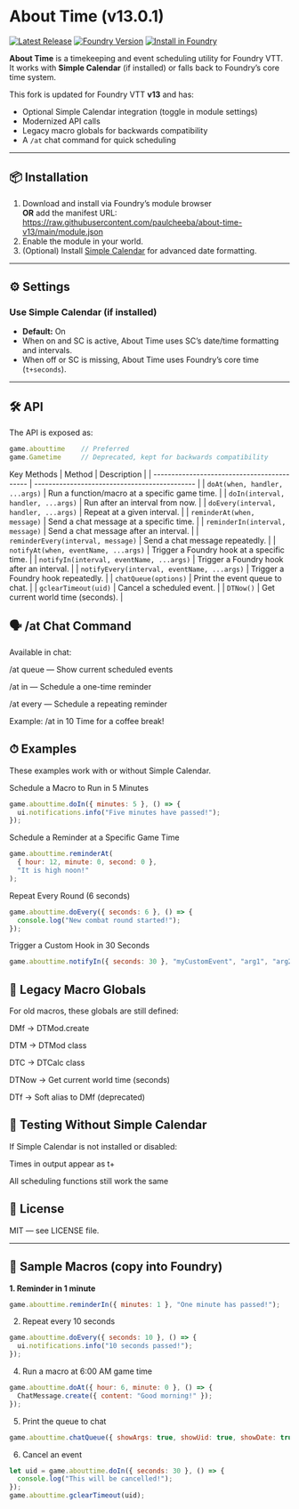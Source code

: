 # About Time (v13.0.1)
[![Latest Release](https://img.shields.io/github/v/release/paulcheeba/about-time-v13?sort=semver&label=Latest%20Release)](https://github.com/paulcheeba/about-time-v13/releases/latest)
[![Foundry Version](https://img.shields.io/badge/dynamic/json?url=https%3A%2F%2Fraw.githubusercontent.com%2FYOUR-USERNAME%2FYOUR-REPO%2Fmain%2Fmodule.json&label=Foundry%20Version&query=$.compatibility.verified&color=4A90E2)](https://foundryvtt.com)
[![Install in Foundry](https://img.shields.io/badge/Install%20Module-Foundry%20VTT-brightgreen)](https://raw.githubusercontent.com/paulcheeba/about-time-v13/main/module.json)

**About Time** is a timekeeping and event scheduling utility for Foundry VTT.  
It works with **Simple Calendar** (if installed) or falls back to Foundry’s core time system.  

This fork is updated for Foundry VTT **v13** and has:

- Optional Simple Calendar integration (toggle in module settings)
- Modernized API calls
- Legacy macro globals for backwards compatibility
- A `/at` chat command for quick scheduling

---

## 📦 Installation

1. Download and install via Foundry’s module browser  
   **OR** add the manifest URL:  
https://raw.githubusercontent.com/paulcheeba/about-time-v13/main/module.json
2. Enable the module in your world.
3. (Optional) Install [Simple Calendar](https://foundryvtt.com/packages/foundryvtt-simple-calendar) for advanced date formatting.

---

## ⚙ Settings

### Use Simple Calendar (if installed)
- **Default:** On  
- When on and SC is active, About Time uses SC’s date/time formatting and intervals.  
- When off or SC is missing, About Time uses Foundry’s core time (`t+seconds`).

---

## 🛠 API

The API is exposed as:

```js
game.abouttime    // Preferred
game.Gametime     // Deprecated, kept for backwards compatibility
```
Key Methods
| Method                                      | Description                                   |
| ------------------------------------------- | --------------------------------------------- |
| `doAt(when, handler, ...args)`              | Run a function/macro at a specific game time. |
| `doIn(interval, handler, ...args)`          | Run after an interval from now.               |
| `doEvery(interval, handler, ...args)`       | Repeat at a given interval.                   |
| `reminderAt(when, message)`                 | Send a chat message at a specific time.       |
| `reminderIn(interval, message)`             | Send a chat message after an interval.        |
| `reminderEvery(interval, message)`          | Send a chat message repeatedly.               |
| `notifyAt(when, eventName, ...args)`        | Trigger a Foundry hook at a specific time.    |
| `notifyIn(interval, eventName, ...args)`    | Trigger a Foundry hook after an interval.     |
| `notifyEvery(interval, eventName, ...args)` | Trigger a Foundry hook repeatedly.            |
| `chatQueue(options)`                        | Print the event queue to chat.                |
| `gclearTimeout(uid)`                        | Cancel a scheduled event.                     |
| `DTNow()`                                   | Get current world time (seconds).             |

## 🗣 /at Chat Command
Available in chat:

/at queue — Show current scheduled events

/at in <seconds> <message> — Schedule a one-time reminder

/at every <seconds> <message> — Schedule a repeating reminder

Example:
/at in 10 Time for a coffee break!

## ⏱ Examples
These examples work with or without Simple Calendar.

Schedule a Macro to Run in 5 Minutes
```js
game.abouttime.doIn({ minutes: 5 }, () => {
  ui.notifications.info("Five minutes have passed!");
});
```
Schedule a Reminder at a Specific Game Time
```js
game.abouttime.reminderAt(
  { hour: 12, minute: 0, second: 0 },
  "It is high noon!"
);
```
Repeat Every Round (6 seconds)
```js
game.abouttime.doEvery({ seconds: 6 }, () => {
  console.log("New combat round started!");
});
```
Trigger a Custom Hook in 30 Seconds
```js
game.abouttime.notifyIn({ seconds: 30 }, "myCustomEvent", "arg1", "arg2");
```
## 📜 Legacy Macro Globals
For old macros, these globals are still defined:

DMf → DTMod.create

DTM → DTMod class

DTC → DTCalc class

DTNow → Get current world time (seconds)

DTf → Soft alias to DMf (deprecated)

## 🧪 Testing Without Simple Calendar
If Simple Calendar is not installed or disabled:

Times in output appear as t+<seconds>

All scheduling functions still work the same

## 📝 License
MIT — see LICENSE file.


---

## 🎯 Sample Macros (copy into Foundry)

**1. Reminder in 1 minute**
```js
game.abouttime.reminderIn({ minutes: 1 }, "One minute has passed!");
```
2. Repeat every 10 seconds
```js
game.abouttime.doEvery({ seconds: 10 }, () => {
  ui.notifications.info("10 seconds passed!");
});
```
4. Run a macro at 6:00 AM game time
```js
game.abouttime.doAt({ hour: 6, minute: 0 }, () => {
  ChatMessage.create({ content: "Good morning!" });
});
```
5. Print the queue to chat
```js
game.abouttime.chatQueue({ showArgs: true, showUid: true, showDate: true, gmOnly: false });
```
6. Cancel an event
```js
let uid = game.abouttime.doIn({ seconds: 30 }, () => {
  console.log("This will be cancelled!");
});
game.abouttime.gclearTimeout(uid);
```
